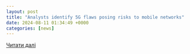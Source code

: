 ```yaml
---
layout: post
title: "Analysts identify 5G flaws posing risks to mobile networks"
date: 2024-08-11 01:34:49 +0000
categories: [news]
---
```


[Читати далі](https://punchng.com/analysts-identify-5g-flaws-posing-risks-to-mobile-networks/)
